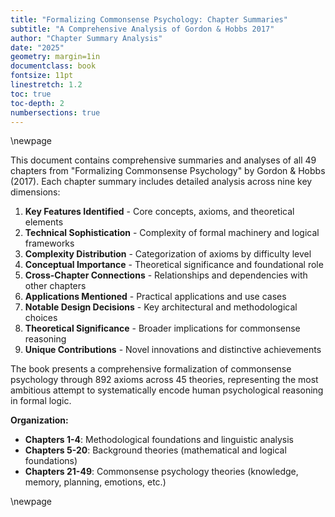 ```yaml
---
title: "Formalizing Commonsense Psychology: Chapter Summaries"
subtitle: "A Comprehensive Analysis of Gordon & Hobbs 2017"
author: "Chapter Summary Analysis"
date: "2025"
geometry: margin=1in
documentclass: book
fontsize: 11pt
linestretch: 1.2
toc: true
toc-depth: 2
numbersections: true
---
```


\newpage

This document contains comprehensive summaries and analyses of all 49 chapters from "Formalizing Commonsense Psychology" by Gordon & Hobbs (2017). Each chapter summary includes detailed analysis across nine key dimensions:

1. **Key Features Identified** - Core concepts, axioms, and theoretical elements
2. **Technical Sophistication** - Complexity of formal machinery and logical frameworks  
3. **Complexity Distribution** - Categorization of axioms by difficulty level
4. **Conceptual Importance** - Theoretical significance and foundational role
5. **Cross-Chapter Connections** - Relationships and dependencies with other chapters
6. **Applications Mentioned** - Practical applications and use cases
7. **Notable Design Decisions** - Key architectural and methodological choices
8. **Theoretical Significance** - Broader implications for commonsense reasoning
9. **Unique Contributions** - Novel innovations and distinctive achievements

The book presents a comprehensive formalization of commonsense psychology through 892 axioms across 45 theories, representing the most ambitious attempt to systematically encode human psychological reasoning in formal logic.

**Organization:**
- **Chapters 1-4**: Methodological foundations and linguistic analysis  
- **Chapters 5-20**: Background theories (mathematical and logical foundations)  
- **Chapters 21-49**: Commonsense psychology theories (knowledge, memory, planning, emotions, etc.)

\newpage